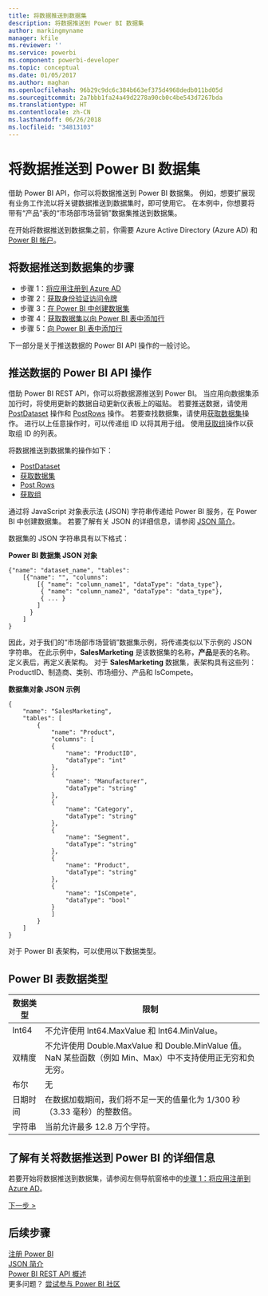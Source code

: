 ```yaml
---
title: 将数据推送到数据集
description: 将数据推送到 Power BI 数据集
author: markingmyname
manager: kfile
ms.reviewer: ''
ms.service: powerbi
ms.component: powerbi-developer
ms.topic: conceptual
ms.date: 01/05/2017
ms.author: maghan
ms.openlocfilehash: 96b29c9dc6c384b663ef375d4968dedb011bd05d
ms.sourcegitcommit: 2a7bbb1fa24a49d2278a90cb0c4be543d7267bda
ms.translationtype: HT
ms.contentlocale: zh-CN
ms.lasthandoff: 06/26/2018
ms.locfileid: "34813103"
---
```

# <a name="push-data-into-a-power-bi-dataset"></a>将数据推送到 Power BI 数据集
借助 Power BI API，你可以将数据推送到 Power BI 数据集。 例如，想要扩展现有业务工作流以将关键数据推送到数据集时，即可使用它。 在本例中，你想要将带有“产品”表的“市场部市场营销”数据集推送到数据集。

在开始将数据推送到数据集之前，你需要 Azure Active Directory (Azure AD) 和 [Power BI 帐户](create-an-azure-active-directory-tenant.md)。

## <a name="steps-to-push-data-into-a-dataset"></a>将数据推送到数据集的步骤
* 步骤 1：[将应用注册到 Azure AD](walkthrough-push-data-register-app-with-azure-ad.md)
* 步骤 2：[获取身份验证访问令牌](walkthrough-push-data-get-token.md)
* 步骤 3：[在 Power BI 中创建数据集](walkthrough-push-data-create-dataset.md)
* 步骤 4：[获取数据集以向 Power BI 表中添加行](walkthrough-push-data-get-datasets.md)
* 步骤 5：[向 Power BI 表中添加行](walkthrough-push-data-add-rows.md)

下一部分是关于推送数据的 Power BI API 操作的一般讨论。

## <a name="power-bi-api-operations-to-push-data"></a>推送数据的 Power BI API 操作
借助 Power BI REST API，你可以将数据源推送到 Power BI。 当应用向数据集添加行时，将使用更新的数据自动更新仪表板上的磁贴。 若要推送数据，请使用 [PostDataset](https://docs.microsoft.com/rest/api/power-bi/pushdatasets) 操作和 [PostRows](https://docs.microsoft.com/rest/api/power-bi/pushdatasets/datasets_postrows) 操作。 若要查找数据集，请使用[获取数据集](https://docs.microsoft.com/rest/api/power-bi/datasets/getdatasets)操作。 进行以上任意操作时，可以传递组 ID 以将其用于组。 使用[获取组](https://docs.microsoft.com/rest/api/power-bi/groups/getgroups)操作以获取组 ID 的列表。

将数据推送到数据集的操作如下：

* [PostDataset](https://docs.microsoft.com/rest/api/power-bi/pushdatasets/datasets_postdataset)
* [获取数据集](https://docs.microsoft.com/rest/api/power-bi/datasets/getdatasets)
* [Post Rows](https://docs.microsoft.com/rest/api/power-bi/pushdatasets/datasets_postrows)
* [获取组](https://docs.microsoft.com/rest/api/power-bi/groups/getgroups)

通过将 JavaScript 对象表示法 (JSON) 字符串传递给 Power BI 服务，在 Power BI 中创建数据集。 若要了解有关 JSON 的详细信息，请参阅 [JSON 简介](http://json.org/)。

数据集的 JSON 字符串具有以下格式：

**Power BI 数据集 JSON 对象**

    {"name": "dataset_name", "tables":
        [{"name": "", "columns":
            [{ "name": "column_name1", "dataType": "data_type"},
             { "name": "column_name2", "dataType": "data_type"},
             { ... }
            ]
          }
        ]
    }

因此，对于我们的“市场部市场营销”数据集示例，将传递类似以下示例的 JSON 字符串。 在此示例中，**SalesMarketing** 是该数据集的名称，**产品**是表的名称。 定义表后，再定义表架构。 对于 **SalesMarketing** 数据集，表架构具有这些列：ProductID、制造商、类别、市场细分、产品和 IsCompete。

**数据集对象 JSON 示例**

    {
        "name": "SalesMarketing",
        "tables": [
            {
                "name": "Product",
                "columns": [
                {
                    "name": "ProductID",
                    "dataType": "int"
                },
                {
                    "name": "Manufacturer",
                    "dataType": "string"
                },
                {
                    "name": "Category",
                    "dataType": "string"
                },
                {
                    "name": "Segment",
                    "dataType": "string"
                },
                {
                    "name": "Product",
                    "dataType": "string"
                },
                {
                    "name": "IsCompete",
                    "dataType": "bool"
                }
                ]
            }
        ]
    }

对于 Power BI 表架构，可以使用以下数据类型。

## <a name="power-bi-table-data-types"></a>Power BI 表数据类型
| **数据类型** | **限制** |
| --- | --- |
| Int64 |不允许使用 Int64.MaxValue 和 Int64.MinValue。 |
| 双精度 |不允许使用 Double.MaxValue 和 Double.MinValue 值。 NaN 某些函数（例如 Min、Max）中不支持使用正无穷和负无穷。 |
| 布尔 |无 |
| 日期时间 |在数据加载期间，我们将不足一天的值量化为 1/300 秒（3.33 毫秒）的整数倍。 |
| 字符串 |当前允许最多 12.8 万个字符。 |

## <a name="learn-more-about-pushing-data-into-power-bi"></a>了解有关将数据推送到 Power BI 的详细信息
若要开始将数据推送到数据集，请参阅左侧导航窗格中的[步骤 1：将应用注册到 Azure AD](walkthrough-push-data-register-app-with-azure-ad.md)。

[下一步 >](walkthrough-push-data-register-app-with-azure-ad.md)

## <a name="next-steps"></a>后续步骤
[注册 Power BI](create-an-azure-active-directory-tenant.md)  
[JSON 简介](http://json.org/)  
[Power BI REST API 概述](overview-of-power-bi-rest-api.md)  
更多问题？ [尝试参与 Power BI 社区](http://community.powerbi.com/)

